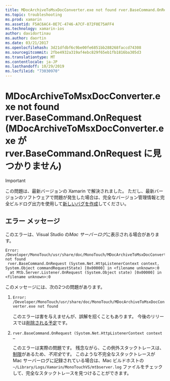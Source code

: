```yaml
---
title: MDocArchiveToMsxDocConverter.exe not found rver.BaseCommand.OnRequest (MDocArchiveToMsxDocConverter.exe が rver.BaseCommand.OnRequest に見つかりません)
ms.topic: troubleshooting
ms.prod: xamarin
ms.assetid: F5AC6AC4-0E7C-4746-A7CF-872F0E75AFF4
ms.technology: xamarin-ios
author: davidortinau
ms.author: daortin
ms.date: 03/21/2017
ms.openlocfilehash: 3d21dfdbf6c9be00fe6851bb288268faccd74308
ms.sourcegitcommit: 2fbe4932a319af4ebc829f65eb1fb1816ba305d3
ms.translationtype: MT
ms.contentlocale: ja-JP
ms.lasthandoff: 10/29/2019
ms.locfileid: "73030970"
---
```

# <a name="mdocarchivetomsxdocconverterexe-not-found-rverbasecommandonrequest"></a>MDocArchiveToMsxDocConverter.exe not found rver.BaseCommand.OnRequest (MDocArchiveToMsxDocConverter.exe が rver.BaseCommand.OnRequest に見つかりません)

> [!IMPORTANT]
> この問題は、最新バージョンの Xamarin で解決されました。 ただし、最新バージョンのソフトウェアで問題が発生した場合は、完全なバージョン管理情報と完全ビルドログ出力を使用して[新しいバグを作成](~/cross-platform/troubleshooting/questions/howto-file-bug.md)してください。

## <a name="error-message"></a>エラー メッセージ

このエラーは、Visual Studio の*Mac サーバーログ*に表示される場合があります。

```
Error: /Developer/MonoTouch/usr/share/doc/MonoTouch/MDocArchiveToMsxDocConverter.exe not found
 rver.BaseCommand.OnRequest (System.Net.HttpListenerContext context, System.Object commandRequestState) [0x00000] in <filename unknown>:0
  at Mtb.Server.Listener.OnRequest (System.Object state) [0x00000] in <filename unknown>:0
```

このメッセージには、次の2つの問題があります。

1. `Error: /Developer/MonoTouch/usr/share/doc/MonoTouch/MDocArchiveToMsxDocConverter.exe not found`

    このエラーは害を与えませんが、誤解を招くこともあります。 今後のリリースでは[削除される予定](https://bugzilla.xamarin.com/show_bug.cgi?id=21667)です。

2. `rver.BaseCommand.OnRequest (System.Net.HttpListenerContext context …`

    このエラーは実際の問題です。 残念ながら、この例外スタックトレースは、[制限](https://bugzilla.xamarin.com/show_bug.cgi?id=22080)があるため、*不完全*です。 このような不完全なスタックトレースが Mac サーバーログに記録されている場合は、Mac ビルドホストの `~/Library/Logs/Xamarin/MonoTouchVS/mtbserver.log` ファイルをチェックして、完全なスタックトレースを見つけることができます。
